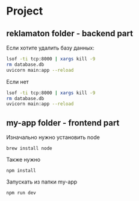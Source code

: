 # Project

## reklamaton folder - backend part
Если хотите удалить базу данных:

```bash
lsof -ti tcp:8000 | xargs kill -9
rm database.db
uvicorn main:app --reload
```

Если нет
```bash
lsof -ti tcp:8000 | xargs kill -9
rm database.db
uvicorn main:app --reload
```


## my-app folder - frontend part

Изначально нужно установить node

```
brew install node
```

Также нужно

```
npm install
```

Запускать из папки my-app
```
npm run dev
```

